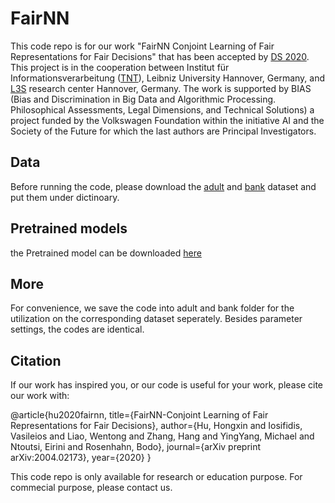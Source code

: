 # FairNN
This code repo is for our work "FairNN Conjoint Learning of Fair Representations for Fair Decisions" that has been accepted by [DS 2020](https://arxiv.org/abs/2004.02173).
This project is in the cooperation between Institut für Informationsverarbeitung ([TNT](http://www.tnt.uni-hannover.de/)), Leibniz University Hannover, Germany, and [L3S](https://www.l3s.de/en) research center Hannover, Germany.
The work is supported by BIAS (Bias and Discrimination in Big Data and Algorithmic Processing. Philosophical Assessments, Legal Dimensions, and Technical
Solutions) a project funded by the Volkswagen Foundation within the initiative AI and the Society of the Future for which the last authors are Principal Investigators.


## Data
Before running the code, please download the [adult](https://archive.ics.uci.edu/ml/datasets/adult) and [bank](https://archive.ics.uci.edu/ml/datasets/bank+marketing) dataset and put them under dictinoary.

## Pretrained models
the Pretrained model can be downloaded [here](https://drive.google.com/file/d/1dvDxVjRkKfhD9xfgDyn5eBHo_KhDuM7f/view?usp=sharing)

## More
For convenience, we save the code into adult and bank folder for the utilization on the corresponding dataset seperately. Besides parameter settings, the codes are identical.


## Citation
If our work has inspired you, or our code is useful for your work, please cite our work with:

@article{hu2020fairnn,
  title={FairNN-Conjoint Learning of Fair Representations for Fair Decisions},
  author={Hu, Hongxin and Iosifidis, Vasileios and Liao, Wentong and Zhang, Hang and YingYang, Michael and Ntoutsi, Eirini and Rosenhahn, Bodo},
  journal={arXiv preprint arXiv:2004.02173},
  year={2020}
}

This code repo is only available for research or education purpose. For commecial purpose, please contact us. 
